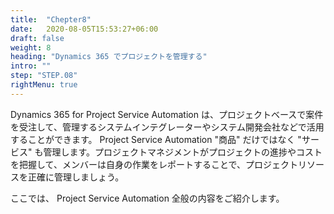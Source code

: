 ```yaml
---
title:  "Chepter8"
date:   2020-08-05T15:53:27+06:00
draft: false
weight: 8
heading: "Dynamics 365 でプロジェクトを管理する"
intro: ""
step: "STEP.08"
rightMenu: true
---
```


<!-- Intro -->
Dynamics 365 for Project Service Automation は、プロジェクトベースで案件を受注して、管理するシステムインテグレーターやシステム開発会社などで活用することができます。 Project Service Automation "商品" だけではなく "サービス" も管理します。プロジェクトマネジメントがプロジェクトの進捗やコストを把握して、メンバーは自身の作業をレポートすることで、プロジェクトリソースを正確に管理しましょう。

ここでは、 Project Service Automation 全般の内容をご紹介します。